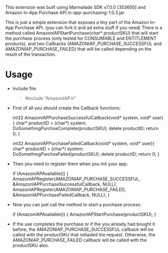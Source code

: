 This extension was built using Marmalade SDK v7.0.0 [353650] and Amazon In-App Purchase API in-app-purchasing-1.0.3.jar

This is just a simple extension that exposes a tiny part of the Amazon In-App Purchase API. (you can fork it and ad extra stuff if you need)
There is a method called AmazonIAPStartPurchase(char* productSKU) that will start the purchase process (only tested for CONSUMABLE and ENTITLEMENT products), and two Callbacks (AMAZONIAP_PURCHASE_SUCCESSFUL and AMAZONIAP_PURCHASE_FAILED) that will be called depending on the result of the transaction.


Usage
========================

- Include file:

    <blockquote>
    #include "AmazonIAP.h"
    </blockquote>


- First of all you should create the Callback functions:

    int32 AmazonIAPPurchaseSuccessfulCallback(void* system, void* user){
      char* productID = (char*) system;
      DoSomethingPurchseComplete(productSKU);
      delete productID;
      return 0;
    }

    int32 AmazonIAPPurchaseFailedCallback(void* system, void* user){
      char* productID = (char*) system;
      DoSomethingPurchseFailed(productSKU);
      delete productID;
      return 0;
    }


- Then you need to register them when you init your app:

    if (AmazonIAPAvailable()) {
      AmazonIAPRegister(AMAZONIAP_PURCHASE_SUCCESSFUL, &AmazonIAPPurchaseSuccessfulCallback, NULL);
      AmazonIAPRegister(AMAZONIAP_PURCHASE_FAILED, &AmazonIAPPurchaseFailedCallback, NULL);
    }


- Now you can just call the method to start a purchase process:

    if (AmazonIAPAvailable()) {
      AmazonIAPStartPurchase(productSKU);
    }


- If the use completes the purchase or if the you already had bought it before, the AMAZONIAP_PURCHASE_SUCCESSFUL callback will be called with the productSKU that initiaded the request. Otherwise, the AMAZONIAP_PURCHASE_FAILED callback will be called with the productSKU also.

